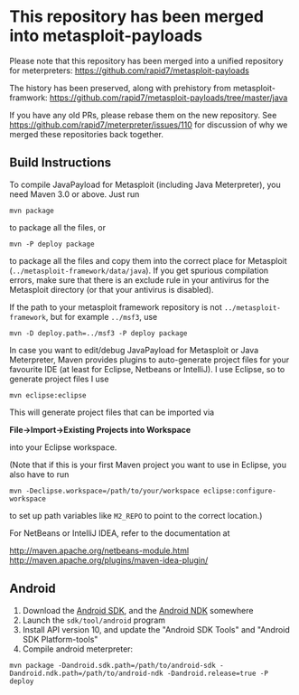 # This repository has been merged into metasploit-payloads

Please note that this repository has been merged into a unified repository for
meterpreters: https://github.com/rapid7/metasploit-payloads

The history has been preserved, along with prehistory from metasploit-framwork:
https://github.com/rapid7/metasploit-payloads/tree/master/java

If you have any old PRs, please rebase them on the new repository. See
https://github.com/rapid7/meterpreter/issues/110 for discussion of why we
merged these repositories back together.

## Build Instructions

To compile JavaPayload for Metasploit (including Java Meterpreter), you need
Maven 3.0 or above. Just run

```
mvn package
```

to package all the files, or

```
mvn -P deploy package
```

to package all the files and copy them into the correct place for Metasploit
(`../metasploit-framework/data/java`). If you get spurious compilation errors,
make sure that there is an exclude rule in your antivirus for the Metasploit
directory (or that your antivirus is disabled).

If the path to your metasploit framework repository is not `../metasploit-framework`,
but for example `../msf3`, use

```
mvn -D deploy.path=../msf3 -P deploy package
```

In case you want to edit/debug JavaPayload for Metasploit or Java Meterpreter,
Maven provides plugins to auto-generate project files for your favourite IDE
(at least for Eclipse, Netbeans or IntelliJ). I use Eclipse, so to generate
project files I use

```
mvn eclipse:eclipse
```

This will generate project files that can be imported via

**File->Import->Existing Projects into Workspace**

into your Eclipse workspace.

(Note that if this is your first Maven project you want to use in Eclipse, you
also have to run

```
mvn -Declipse.workspace=/path/to/your/workspace eclipse:configure-workspace
```

to set up path variables like `M2_REPO` to point to the correct location.)

For NetBeans or IntelliJ IDEA, refer to the documentation at

http://maven.apache.org/netbeans-module.html
http://maven.apache.org/plugins/maven-idea-plugin/

## Android

1. Download the [Android SDK](https://developer.android.com/sdk/index.html), and the [Android NDK](https://developer.android.com/tools/sdk/ndk/index.html) somewhere
2. Launch the `sdk/tool/android` program
3. Install API version 10, and update the "Android SDK Tools" and "Android SDK Platform-tools"
4. Compile android meterpreter:

```
mvn package -Dandroid.sdk.path=/path/to/android-sdk -Dandroid.ndk.path=/path/to/android-ndk -Dandroid.release=true -P deploy
```



